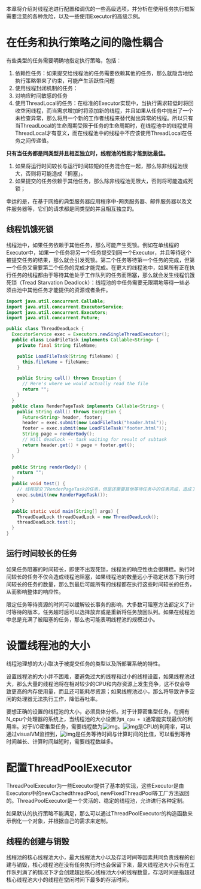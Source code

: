 本章将介绍对线程池进行配置和调优的一些高级选项，并分析在使用任务执行框架需要注意的各种危险，以及一些使用Executor的高级示例。

# 在任务和执行策略之间的隐性耦合

有些类型的任务需要明确地指定执行策略，包括：

1. 依赖性任务：如果提交给线程池的任务需要依赖其他的任务，那么就隐含地给执行策略带来了约束，可能产生活跃性问题
2. 使用线程封闭机制的任务：
3. 对响应时间敏感的任务
4. 使用ThreadLocal的任务：在标准的Executor实现中，当执行需求较低时将回收空闲线程，而当需求增加时将添加新的线程，并且如果从任务中抛出了一个未检查异常，那么将用一个新的工作者线程来替代抛出异常的线程。所以只有当ThreadLocal的生命周期受限于任务的生命周期时，在线程池中的线程使用ThreadLocal才有意义，而在线程池中的线程中不应该使用ThreadLocal在任务之间传递值。

**只有当任务都是同类型并且相互独立时，线程池的性能才能到达最佳。**

1. 如果将运行时间较长与运行时间较短的任务混合在一起，那么除非线程池很大，否则将可能造成「拥塞」。
2. 如果提交的任务依赖于其他任务，那么除非线程池无限大，否则将可能造成死锁；

幸运的是，在基于网络的典型服务器应用程序中-网页服务器、邮件服务器以及文件服务器等，它们的请求都是同类型的并且相互独立的。

## 线程饥饿死锁

线程池中，如果任务依赖于其他任务，那么可能产生死锁。例如在单线程的Executor中，如果一个任务将另一个任务提交到同一个Executor，并且等待这个被提交任务的结果，那么就会引发死锁。第二个任务等待第一个任务的完成，但第一个任务又需要第二个任务的完成才能完成。在更大的线程池中，如果所有正在执行任务的线程都由于等待其他处于工作队列的任务而阻塞，那么就会发生线程饥饿死锁（Tread Starvation Deadlock）：线程池的中任务需要无限期地等待一些必须由池中其他任务才能提供的资源或者条件。



```java
import java.util.concurrent.Callable;
import java.util.concurrent.ExecutorService;
import java.util.concurrent.Executors;
import java.util.concurrent.Future;

public class ThreadDeadLock {
  ExecutorService exec = Executors.newSingleThreadExecutor();
  public class LoadFileTask implements Callable<String> {
    private final String fileName;

    public LoadFileTask(String fileName) {
      this.fileName = fileName;
    }

    public String call() throws Exception {
      // Here's where we would actually read the file
      return "";
    }
  }
  public class RenderPageTask implements Callable<String> {
    public String call() throws Exception {
      Future<String> header, footer;
      header = exec.submit(new LoadFileTask("header.html"));
      footer = exec.submit(new LoadFileTask("footer.html"));
      String page = renderBody();
      // Will deadlock -- task waiting for result of subtask
      return header.get() + page + footer.get();
    }
  }

  public String renderBody() {
    return "";
  }
  public void test() {
    // 线程提交了RenderPageTask的任务，但是还需要其他等待任务中的任务完成，造成了线程饥饿死锁，这种饥饿无法被jps检测到
    exec.submit(new RenderPageTask());
  }

  public static void main(String[] args) {
    ThreadDeadLock threadDeadLock = new ThreadDeadLock();
    threadDeadLock.test();
  }
}
```

## 运行时间较长的任务

如果任务阻塞的时间较长，即使不出现死锁，线程池的响应性也会很糟糕。执行时间较长的任务不仅会造成线程池阻塞，如果线程池的数量远小于稳定状态下执行时间较长的任务的数量，那么到最后可能所有的线程都在执行这些时间较长的任务，从而影响整体的响应性。

限定任务等待资源的时间可以缓解较长事务的影响，大多数可阻塞方法都定义了计时等待的版本，任务超时后可以选择放弃或是重新将任务放回队列。如果在线程池中总是充满了被阻塞的任务，那么也可能表明线程池的规模过小。

# 设置线程池的大小

线程池理想的大小取决于被提交任务的类型以及所部署系统的特性。

设置线程池的大小并不困难，要避免过大的线程和过小的线程设置，如果线程池过大，那么大量的线程池将在相对较少的CPU和内存资源上发生竞争，这不仅会导致更高的内存使用量，而且还可能耗尽资源；如果线程池过小，那么将导致许多空闲的处理器无法执行工作，降低吞吐率。

要想正确的设置的线程池的大小，必须具体分析。对于计算密集型任务，在拥有N_cpu个处理器的系统上，当线程池的大小设置为`N_cpu + 1`通常能实现最优的利用率。对于I/O密集型任务，需要线程数为![img](https://cdn.nlark.com/yuque/__latex/389d1a3395200243df1cf0efb4f4a89c.svg)。![img](https://cdn.nlark.com/yuque/__latex/4e315f1410f935ec95b7600c1f01d00d.svg)是CPU的利用率，可以通过visualVM监控到，![img](https://cdn.nlark.com/yuque/__latex/abb00a99af20cef0f23dd8bc67dc72ec.svg)是任务等待时间与计算时间的比值，可以看到等待时间越长、计算时间越短时，需要线程数越多。


# 配置ThreadPoolExecutor

ThreadPoolExecutor为一些Executor提供了基本的实现，这些Executor是由Executors中的newCachedthreadPool, newFixedThreadPool等工厂方法返回的。ThreadPoolExecutor是一个灵活的、稳定的线程池，允许进行各种定制。

如果默认的执行策略不能满足，那么可以通过ThreadPoolExecutor的构造函数来示例化一个对象，并根据自己的需求来定制。

## 线程的创建与销毁

线程池的核心线程池大小，最大线程池大小以及存活时间等因素共同负责线程的创建与销毁，核心线程池在没有任务执行时也会保留下来，最大线程池大小只有在工作队列满了的情况下才会创建超出核心线程池大小的线程数量，存活时间是指超过核心线程池大小的线程在空闲时间下最多的存活时间。
